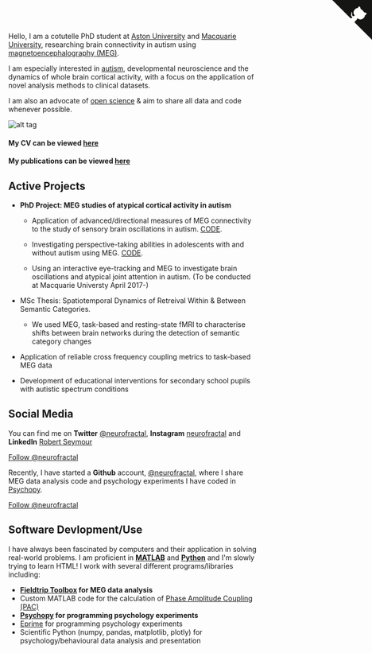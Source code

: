 
Hello, I am a cotutelle PhD student at [Aston University](http://www.aston.ac.uk/lhs/research/centres-facilities/brain-centre/) and [Macquarie University](https://www.mq.edu.au/), researching brain connectivity in autism using [magnetoencephalography (MEG)](http://www.scholarpedia.org/article/Magnetoencephalogram). 

I am especially interested in [autism](http://www.autism.org.uk/about/what-is.aspx), developmental neuroscience and the dynamics of whole brain cortical activity, with a focus on the application of novel analysis methods to clinical datasets.

I am also an advocate of [open science](https://elifesciences.org/content/5/e16800?utm_campaign=BMC40104U&utm_medium=BMCemail&utm_source=Teradata) & aim to share all data and code whenever possible.

![alt tag](http://i.imgur.com/P9dF0Vp.png)

#### My CV can be viewed [here](https://docs.google.com/document/d/1NxBkX8fHCGhypvmDhVpfYXQ6GWnsuztq19GSJQR7weo/edit?usp=sharing)

#### My publications can be viewed [here](https://scholar.google.co.uk/citations?user=IAAhK00AAAAJ&hl=en) 

## Active Projects

* **PhD Project: MEG studies of atypical cortical activity in autism** <br />

  * Application of advanced/directional measures of MEG connectivity to the study of sensory brain oscillations in autism. [CODE](https://github.com/neurofractal/MEG-granger-visual).
  
  * Investigating perspective-taking abilities in adolescents with and without autism using MEG. [CODE](https://github.com/neurofractal/Perspective-Taking-MEG-Analysis).
  
  * Using an interactive eye-tracking and MEG to investigate brain oscillations and atypical joint attention in autism. (To be conducted at Macquarie Universty April 2017-)

* MSc Thesis: Spatiotemporal Dynamics of Retreival Within & Between Semantic Categories.<br />

  * We used MEG, task-based and resting-state fMRI to characterise shifts between brain networks during the detection of semantic category changes

* Application of reliable cross frequency coupling metrics to task-based MEG data

* Development of educational interventions for secondary school pupils with autistic spectrum conditions

## Social Media
  
 You can find me on **Twitter** [@neurofractal](https://twitter.com/neurofractal), **Instagram** [neurofractal](https://www.instagram.com/neurofractal/) and **LinkedIn** [Robert Seymour](https://www.linkedin.com/in/robert-seymour-9aba6580?trk=nav_responsive_tab_profile_pic)
  <dl>
  <a href="https://twitter.com/neurofractal" class="twitter-follow-button" data-show-count="false">Follow @neurofractal</a><script async src="//platform.twitter.com/widgets.js" charset="utf-8"></script>
  </dl>
  
  
  Recently, I have started a **Github** account, [@neurofractal](https://github.com/neurofractal), where I share MEG data analysis code and psychology experiments I have coded in [Psychopy](http://www.psychopy.org/).
  <!-- Place this tag where you want the button to render. -->
  
<a class="github-button" href="https://github.com/neurofractal" data-style="mega" data-count-href="/neurofractal/followers" data-count-api="/users/neurofractal#followers" data-count-aria-label="# followers on GitHub" aria-label="Follow @neurofractal on GitHub">Follow @neurofractal</a>


## Software Devlopment/Use

I have always been fascinated by computers and their application in solving real-world problems. I am proficient in **[MATLAB](https://www.mathworks.com/products/matlab.html)** and **[Python](https://www.python.org/)** and I'm slowly trying to learn HTML! I work with several different programs/libraries including:

* **[Fieldtrip Toolbox](http://www.fieldtriptoolbox.org/) for MEG data analysis**
* Custom MATLAB code for the calculation of [Phase Amplitude Coupling (PAC)](http://neurofractal.tumblr.com/post/137022821953/phase-amplitude-coupling-pac-a-mechanism-for)
* **[Psychopy](http://www.psychopy.org/) for programming psychology experiments**
* [Eprime](https://www.pstnet.com/eprime.cfm) for programming psychology experiments
* Scientific Python (numpy, pandas, matplotlib, plotly) for psychology/behavioural data analysis and presentation


<a href="https://github.com/chibicode/solo" class="github-corner"><svg width="80" height="80" viewBox="0 0 250 250" style="fill:#151513; color:#fff; position: absolute; top: 0; border: 0; right: 0;"><path d="M0,0 L115,115 L130,115 L142,142 L250,250 L250,0 Z"></path><path d="M128.3,109.0 C113.8,99.7 119.0,89.6 119.0,89.6 C122.0,82.7 120.5,78.6 120.5,78.6 C119.2,72.0 123.4,76.3 123.4,76.3 C127.3,80.9 125.5,87.3 125.5,87.3 C122.9,97.6 130.6,101.9 134.4,103.2" fill="currentColor" style="transform-origin: 130px 106px;" class="octo-arm"></path><path d="M115.0,115.0 C114.9,115.1 118.7,116.5 119.8,115.4 L133.7,101.6 C136.9,99.2 139.9,98.4 142.2,98.6 C133.8,88.0 127.5,74.4 143.8,58.0 C148.5,53.4 154.0,51.2 159.7,51.0 C160.3,49.4 163.2,43.6 171.4,40.1 C171.4,40.1 176.1,42.5 178.8,56.2 C183.1,58.6 187.2,61.8 190.9,65.4 C194.5,69.0 197.7,73.2 200.1,77.6 C213.8,80.2 216.3,84.9 216.3,84.9 C212.7,93.1 206.9,96.0 205.4,96.6 C205.1,102.4 203.0,107.8 198.3,112.5 C181.9,128.9 168.3,122.5 157.7,114.1 C157.9,116.9 156.7,120.9 152.7,124.9 L141.0,136.5 C139.8,137.7 141.6,141.9 141.8,141.8 Z" fill="currentColor" class="octo-body"></path></svg></a><style>.github-corner:hover .octo-arm{animation:octocat-wave 560ms ease-in-out}@keyframes octocat-wave{0%,100%{transform:rotate(0)}20%,60%{transform:rotate(-25deg)}40%,80%{transform:rotate(10deg)}}@media (max-width:500px){.github-corner:hover .octo-arm{animation:none}.github-corner .octo-arm{animation:octocat-wave 560ms ease-in-out}}</style>
